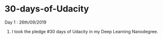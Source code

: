 # 30-days-of-Udacity

Day 1 : 26th/09/2019
1. I took the pledge #30 days of Udacity in my Deep Learning Nanodegree.
